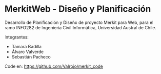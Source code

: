 # MerkitWeb - Diseño y Planificación

Desarrollo de Planificación y Diseño de proyecto Merkit para Web, para el ramo INFO282 de Ingeniería Civil Informática, Universidad Austral de Chile.

Integrantes:
  - Tamara Badilla
  - Álvaro Valverde
  - Sebastián Pacheco

Code en: https://github.com/Valrojo/merkit_code
